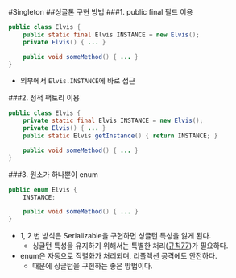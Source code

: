 #Singleton
##싱글톤 구현 방법
###1. public final 필드 이용
```java
public class Elvis {
	public static final Elvis INSTANCE = new Elvis();
	private Elvis() { ... }

	public void someMethod() { ... }
}
```
- 외부에서 `Elvis.INSTANCE`에 바로 접근

###2. 정적 팩토리 이용
```java
public class Elvis {
	private static final Elvis INSTANCE = new Elvis();
	private Elvis() { ... }
	public static Elvis getInstance() { return INSTANCE; }

	public void someMethod() { ... }
}
```

###3. 원소가 하나뿐이 enum
```java
public enum Elvis {
	INSTANCE;

	public void someMethod() { ... }
}
```
- 1, 2 번 방식은 Serializable을 구현하면 싱글턴 특성을 잃게 된다.
	- 싱글턴 특성을 유지하기 위해서는 특별한 처리([규칙77]())가 필요하다.
- enum은 자동으로 직렬화가 처리되며, 리플렉션 공격에도 안전하다.
	- 때문에 싱글턴을 구현하는 좋은 방법이다.